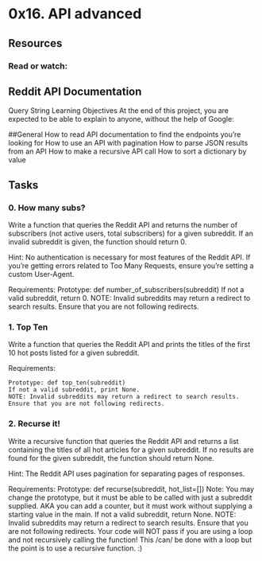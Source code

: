 # 0x16. API advanced
## Resources
### Read or watch:

## Reddit API Documentation
Query String
Learning Objectives
At the end of this project, you are expected to be able to explain to anyone, without the help of Google:

##General
How to read API documentation to find the endpoints you’re looking for
How to use an API with pagination
How to parse JSON results from an API
How to make a recursive API call
How to sort a dictionary by value

## Tasks
### 0. How many subs?
Write a function that queries the Reddit API and returns the number of subscribers (not active users, total subscribers) for a given subreddit. If an invalid subreddit is given, the function should return 0.

Hint: No authentication is necessary for most features of the Reddit API. If you’re getting errors related to Too Many Requests, ensure you’re setting a custom User-Agent.

Requirements:
	Prototype: def number_of_subscribers(subreddit)
	If not a valid subreddit, return 0.
	NOTE: Invalid subreddits may return a redirect to search results. Ensure that you are not following redirects.
### 1. Top Ten
Write a function that queries the Reddit API and prints the titles of the first 10 hot posts listed for a given subreddit.

Requirements:

	Prototype: def top_ten(subreddit)
	If not a valid subreddit, print None.
	NOTE: Invalid subreddits may return a redirect to search results. Ensure that you are not following redirects.
### 2. Recurse it!
Write a recursive function that queries the Reddit API and returns a list containing the titles of all hot articles for a given subreddit. If no results are found for the given subreddit, the function should return None.

Hint: The Reddit API uses pagination for separating pages of responses.

Requirements:
	Prototype: def recurse(subreddit, hot_list=[])
	Note: You may change the prototype, but it must be able to be called with just a subreddit supplied. AKA you can add a counter, but it must work without supplying a starting value in the main.
	If not a valid subreddit, return None.
	NOTE: Invalid subreddits may return a redirect to search results. Ensure that you are not following redirects.
Your code will NOT pass if you are using a loop and not recursively calling the function! This /can/ be done with a loop but the point is to use a recursive function. :)

